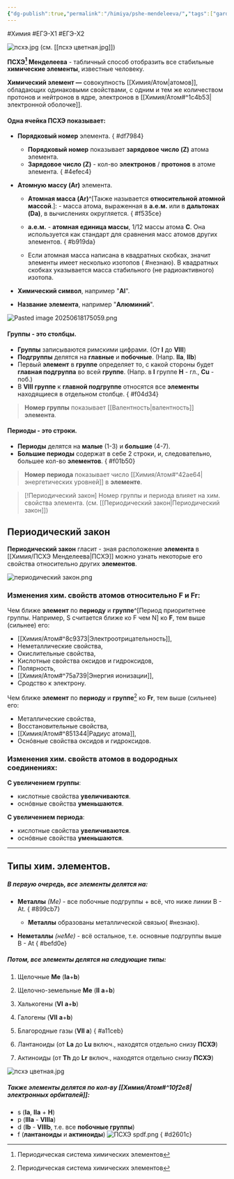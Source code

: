 ```yaml
---
{"dg-publish":true,"permalink":"/himiya/pshe-mendeleeva/","tags":["gardenEntry"]}
---
```


#Химия #ЕГЭ-Х1 #ЕГЭ-Х2 

![псхэ.jpg](/img/user/files/attachments/%D0%BF%D1%81%D1%85%D1%8D.jpg)
(см. [[псхэ цветная.jpg]])

**ПСХЭ[^1] Менделеева** - табличный способ отобразить все стабильные **химические элементы**, известные человеку.

**Химический элемент —** совокупность [[Химия/Атом\|атомов]], обладающих одинаковыми свойствами, с одним и тем же количеством протонов и нейтронов в ядре, электронов в [[Химия/Атом#^1c4b53\|электронной оболочке]].
#### Одна ячейка **ПСХЭ** показывает:
- **Порядковый номер** элемента.
{ #df7984}

	- **Порядковый номер** показывает **зарядовое число (Z)** атома элемента.
	- **Зарядовое число (Z)** - кол-во **электронов** / **протонов** в атоме элемента.
{ #4efec4}

- **Атомную массу (Ar)** элемента.
	- **Атомная масса (Ar)**^[Также называется **относительной атомной массой**.]: - масса атома, выраженная в **а.е.м.** или в **дальтонах (Da)**, в вычислениях округляется.
{ #f535ce}

	- **а.е.м.** - **атомная единица массы**, 1/12 массы атома **C**. Она используется как стандарт для сравнения масс атомов других элементов.
{ #b919da}

	- Если атомная масса написана в квадратных скобках, значит элементы имеет несколько изотопов ( #незнаю). В квадратных скобках указывается масса стабильного (не радиоактивного) изотопа.
- **Химический символ**, например "**Al**".
- **Название элемента**, например "**Алюминий**".

![Pasted image 20250618175059.png](/img/user/files/attachments/Pasted%20image%2020250618175059.png)
#### Группы - это столбцы.
- **Группы** записываются римскими цифрами. (От **I** до **VIII**) 
- **Подгруппы** делятся на **главные** и **побочные**. (Напр. **IIa**, **IIb**)
- Первый **элемент** в **группе** определяет то, с какой стороны будет **главная подгруппа** во всей **группе**. (Напр. в **I** группе **H** - гл., **Cu** - поб.)
- В **VIII группе** к **главной подгруппе** относятся все **элементы** находящиеся в отдельном столбце.
{ #f04d34}

>**Номер группы** показывает [[Валентность\|валентность]] **элемента**.
#### Периоды - это строки.
- **Периоды** делятся на **малые** (1-3) и **большие** (4-7).
- **Большие периоды** содержат в себе 2 строки, и, следовательно, большее кол-во **элементов**.
{ #f01b50}

>**Номер периода** показывает число [[Химия/Атом#^42ae64\|энергетических уровней]] в **элементе**.

> [!Периодический закон]
> Номер группы и периода влияет на хим. свойства элемента. (см. [[Периодический закон\|Периодический закон]]) 
## Периодический закон
**Периодический закон** гласит - зная расположение **элемента** в [[Химия/ПСХЭ Менделеева\|ПСХЭ]] можно узнать некоторые его свойства относительно других **элементов**.

![периодический закон.png](/img/user/files/%D0%BF%D0%B5%D1%80%D0%B8%D0%BE%D0%B4%D0%B8%D1%87%D0%B5%D1%81%D0%BA%D0%B8%D0%B9%20%D0%B7%D0%B0%D0%BA%D0%BE%D0%BD.png)
### Изменения хим. свойств атомов относительно **F** и **Fr**:
Чем ближе **элемент** по **периоду** и **группе**^[Период приоритетнее группы. Например, S считается ближе ко F чем N] ко **F**, тем выше (сильнее) его:
- [[Химия/Атом#^8c9373\|Электроотрицательность]],
- Неметаллические свойства,
- Окислительные свойства,
- Кислотные свойства оксидов и гидроксидов,
- Полярность,
- [[Химия/Атом#^75a739\|Энергия ионизации]],
- Сродство к электрону.

Чем ближе **элемент** по **периоду** и **группе**[^1] ко **Fr**, тем выше (сильнее) его:
- Металлические свойства,
- Восстановительные свойства,
- [[Химия/Атом#^851344\|Радиус атома]],
- Оснóвные свойства оксидов и гидроксидов.
### Изменения хим. свойств атомов в водородных соединениях:
**С увеличением группы**:
- кислотные свойства **увеличиваются**.
- оснóвные свойства **уменьшаются**.

**С увеличением периода**:
- кислотные свойства **увеличиваются**.
- оснóвные свойства **уменьшаются**.
---
## Типы хим. элементов.
##### В первую очередь, все элементы делятся на:
- **Металлы** *(Ме)* - все побочные подгруппы + всё, что ниже линии B - At. 
{ #899cb7}

	- **Металлы** образованы металлической связью( #незнаю).
- **Неметаллы** *(неМе)* - всё остальное, т.е. основные подгруппы выше B - At 
{ #befd0e}

##### Потом, все **элементы** делятся на следующие типы:
1. Щелочные **Me** (**Ia**+**b**)
2. Щелочно-земельные **Me** (**II** **a**+**b**)
3. Халькогены (**VI** **a**+**b**)
4. Галогены (**VII** **a**+**b**)
5. Благородные газы (**VII a**)
{ #a11ceb}

6. Лантаноиды (от **La** до **Lu** включ., находятся отдельно снизу **ПСХЭ**)
7. Актиноиды (от **Th** до **Lr** включ., находятся отдельно снизу **ПСХЭ**)

![псхэ цветная.jpg](/img/user/files/attachments/%D0%BF%D1%81%D1%85%D1%8D%20%D1%86%D0%B2%D0%B5%D1%82%D0%BD%D0%B0%D1%8F.jpg)
##### Также **элементы** делятся по кол-ву [[Химия/Атом#^10f2e8\|электронных орбиталей]]:
- s (**Ia**, **IIa** + **H**)
- p (**IIIa** - **VIIIa**)
- d (**Ib** - **VIIIb**, т.е. все **побочные группы**)
- f (**лантаноиды** и **актиноиды**)
![ПСХЭ spdf.png](/img/user/files/%D0%9F%D0%A1%D0%A5%D0%AD%20spdf.png)
{ #d2601c}


[^1]: Периодическая система химических элементов